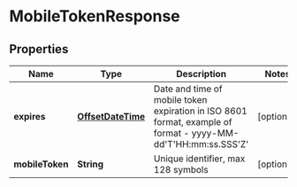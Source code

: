 
# MobileTokenResponse

## Properties
Name | Type | Description | Notes
------------ | ------------- | ------------- | -------------
**expires** | [**OffsetDateTime**](OffsetDateTime.md) | Date and time of mobile token expiration in ISO 8601 format, example of format - yyyy-MM-dd&#39;T&#39;HH:mm:ss.SSS&#39;Z&#39; |  [optional]
**mobileToken** | **String** | Unique identifier, max 128 symbols |  [optional]



